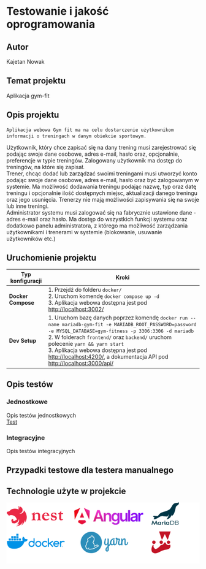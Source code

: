 # Testowanie i jakość oprogramowania

## Autor
Kajetan Nowak

## Temat projektu
Aplikacja gym-fit

## Opis projektu
    Aplikacja webowa Gym fit ma na celu dostarczenie użytkownikom informacji o treningach w danym obiekcie sportowym. 
Użytkownik, który chce zapisać się na dany trening musi zarejestrować się podając swoje dane osobowe, adres e-mail, hasło oraz, opcjonalnie, preferencje w typie treningów. Zalogowany użytkownik ma dostęp do treningów, na które się zapisał. \
Trener, chcąc dodać lub zarządzać swoimi treningami musi utworzyć konto podając swoje dane osobowe, adres e-mail, hasło oraz być zalogowanym w systemie. Ma możliwość dodawania treningu podając nazwę, typ oraz datę treningu i opcjonalnie ilość dostępnych miejsc, aktualizacji danego treningu oraz jego usunięcia. Trenerzy nie mają możliwości zapisywania się na swoje lub inne treningi. \
Administrator systemu musi zalogować się na fabrycznie ustawione dane - adres e-mail oraz hasło. Ma dostęp do wszystkich funkcji systemu oraz dodatkowo panelu administratora, z którego ma możliwość zarządzania użytkownikami i trenerami w systemie (blokowanie, usuwanie użytkowników etc.)

## Uruchomienie projektu

| Typ konfiguracji        | Kroki                                                                                                        |
|-------------------|--------------------------------------------------------------------------------------------------------------|
| **Docker Compose** | 1. Przejdź do folderu `docker/`<br> 2. Uruchom komendę `docker compose up -d`<br> 3. Aplikacja webowa dostępna jest pod [http://localhost:3002/](http://localhost:3002/) |
| **Dev Setup**     | 1. Uruchom bazę danych poprzez komendę `docker run --name mariadb-gym-fit -e MARIADB_ROOT_PASSWORD=password -e MYSQL_DATABASE=gym-fitness -p 3306:3306 -d mariadb`<br> 2. W folderach `frontend/` oraz `backend/` uruchom polecenie `yarn && yarn start`<br> 3. Aplikacja webowa dostępna jest pod [http://localhost:4200/](http://localhost:4200/), a dokumentacja API pod [http://localhost:3000/api/](http://localhost:3000/api/) |

## Opis testów
### Jednostkowe
Opis testów jednostkowych  
[Test](backend/src/auth/auth.controller.ts)

### Integracyjne
Opis testów integracyjnych

## Przypadki testowe dla testera manualnego

## Technologie użyte w projekcie
![tech-stack](./tech.drawio.png)
